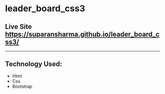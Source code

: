 # leader_board_css3

## Live Site https://suparansharma.github.io/leader_board_css3/

-------------
## Technology Used:
- Html
- Css
- Bootstrap

